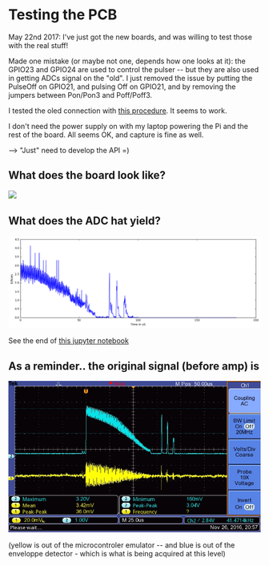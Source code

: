 # Testing the PCB

May 22nd 2017: I've just got the new boards, and was willing to test those with the real stuff!

Made one mistake (or maybe not one, depends how one looks at it): the GPIO23 and GPIO24 are used to control the pulser -- but they are also used in getting ADCs signal on the "old". I just removed the issue by putting the PulseOff on GPIO21, and pulsing Off on GPIO21, and by removing the jumpers between Pon/Pon3 and Poff/Poff3.

I tested the oled connection with [this procedure](https://blog.jokielowie.com/en/2016/03/wyswietlacz-oled-ssd1306-i-raspberry-pi/). It seems to work.

I don't need the power supply on with my laptop powering the Pi and the rest of the board. All seems OK, and capture is fine as well.

--> "Just" need to develop the API =)

## What does the board look like?

![](/doj/images/doj_v2.jpg)

## What does the ADC hat yield?

![](/doj/images/dojsilentv2.png)

See the end of [this jupyter notebook](https://github.com/kelu124/bomanz/blob/master/ADC08200/20170430-ADC08200-FirstAcqs.ipynb)

## As a reminder.. the original signal (before amp) is

![](/goblin/images/TEK0009.JPG) 

(yellow is out of the microcontroler emulator -- and blue is out of the enveloppe detector - which is what is being acquired at this level)


